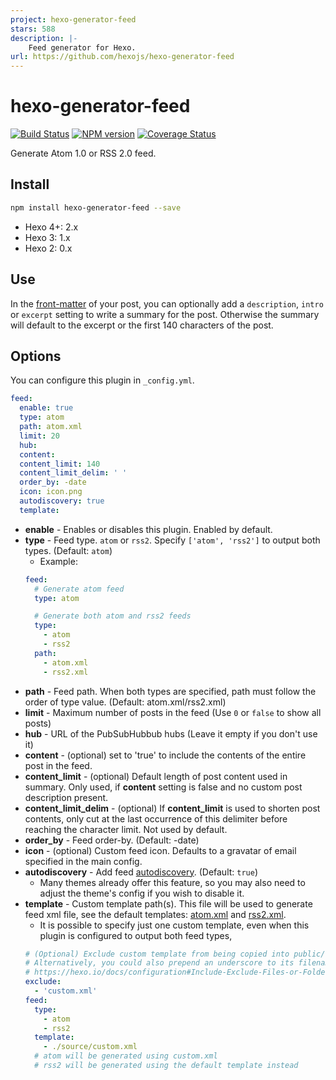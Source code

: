 ```yaml
---
project: hexo-generator-feed
stars: 588
description: |-
    Feed generator for Hexo.
url: https://github.com/hexojs/hexo-generator-feed
---
```


# hexo-generator-feed

[![Build Status](https://github.com/hexojs/hexo-generator-feed/workflows/Tester/badge.svg)](https://github.com/hexojs/hexo-generator-feed/actions?query=workflow%3ATester)
[![NPM version](https://badge.fury.io/js/hexo-generator-feed.svg)](https://www.npmjs.com/package/hexo-generator-feed)
[![Coverage Status](https://img.shields.io/coveralls/hexojs/hexo-generator-feed.svg)](https://coveralls.io/r/hexojs/hexo-generator-feed?branch=master)

Generate Atom 1.0 or RSS 2.0 feed.

## Install

``` bash
npm install hexo-generator-feed --save
```

- Hexo 4+: 2.x
- Hexo 3: 1.x
- Hexo 2: 0.x

## Use

In the [front-matter](https://hexo.io/docs/front-matter.html) of your post, you can optionally add a `description`, `intro` or `excerpt` setting to write a summary for the post. Otherwise the summary will default to the excerpt or the first 140 characters of the post.

## Options

You can configure this plugin in `_config.yml`.

``` yaml
feed:
  enable: true
  type: atom
  path: atom.xml
  limit: 20
  hub:
  content:
  content_limit: 140
  content_limit_delim: ' '
  order_by: -date
  icon: icon.png
  autodiscovery: true
  template:
```
- **enable** - Enables or disables this plugin. Enabled by default.
- **type** - Feed type. `atom` or `rss2`. Specify `['atom', 'rss2']` to output both types. (Default: `atom`)
  * Example:
  ``` yaml
  feed:
    # Generate atom feed
    type: atom

    # Generate both atom and rss2 feeds
    type:
      - atom
      - rss2
    path:
      - atom.xml
      - rss2.xml
  ```
- **path** - Feed path. When both types are specified, path must follow the order of type value. (Default: atom.xml/rss2.xml)
- **limit** - Maximum number of posts in the feed (Use `0` or `false` to show all posts)
- **hub** - URL of the PubSubHubbub hubs (Leave it empty if you don't use it)
- **content** - (optional) set to 'true' to include the contents of the entire post in the feed.
- **content_limit** - (optional) Default length of post content used in summary. Only used, if **content** setting is false and no custom post description present.
- **content_limit_delim** - (optional) If **content_limit** is used to shorten post contents, only cut at the last occurrence of this delimiter before reaching the character limit. Not used by default.
- **order_by** - Feed order-by. (Default: -date)
- **icon** - (optional) Custom feed icon. Defaults to a gravatar of email specified in the main config.
- **autodiscovery** - Add feed [autodiscovery](https://www.rssboard.org/rss-autodiscovery). (Default: `true`)
  * Many themes already offer this feature, so you may also need to adjust the theme's config if you wish to disable it.
- **template** - Custom template path(s). This file will be used to generate feed xml file, see the default templates: [atom.xml](atom.xml) and [rss2.xml](rss2.xml).
  * It is possible to specify just one custom template, even when this plugin is configured to output both feed types,
  ``` yaml
  # (Optional) Exclude custom template from being copied into public/ folder
  # Alternatively, you could also prepend an underscore to its filename, e.g. _custom.xml
  # https://hexo.io/docs/configuration#Include-Exclude-Files-or-Folders
  exclude:
    - 'custom.xml'
  feed:
    type:
      - atom
      - rss2
    template:
      - ./source/custom.xml
    # atom will be generated using custom.xml
    # rss2 will be generated using the default template instead
  ```

